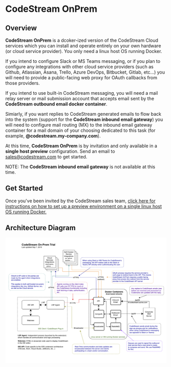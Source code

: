 # CodeStream OnPrem

## Overview
**CodeStream OnPrem** is a dcoker-ized version of the CodeStream Cloud services
which you can install and operate entirely on your own hardware (or cloud
service provider). You only need a linux host OS running Docker.

If you intend to configure Slack or MS Teams messaging, or if you plan to
configure any integrations with other cloud service providers (such as Github,
Atlassian, Asana, Trello, Azure DevOps, Bitbucket, Gitlab, etc...) you will need
to provide a public-facing web proxy for OAuth callbacks from those providers.

If you intend to use built-in CodeStream messaging, you will need a mail relay
server or mail submission account that accepts email sent by the **CodeStream
outbound email docker container**.

Simiarly, if you want replies to CodeStream generated emails to flow back into
the system (support for the **CodeStream inbound email gateway**) you will need
to configure mail routing (MX) to the inbound email gateway container for a mail
domain of your choosing dedicated to this task (for example,
**@codestream.my-company.com**).

At this time, **CodeStream OnPrem** is by invitation and only available in a
**single host preview** configuration. Send an email to
[sales@codestream.com](mailto://sales@codestream.com) to get started.


NOTE: The **CodeStream inbound email gateway** is not available at this time.

## Get Started
Once you've been invited by the CodeStream sales team, [click here for
instructions on how to set up a preview environment on a single linux host OS
running Docker.](docs/README.preview-single-host.md) 

## Architecture Diagram
![image](docs/images/codestream-onprem-arch.png)
